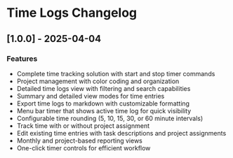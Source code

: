 # Time Logs Changelog

## [1.0.0] - 2025-04-04

### Features
- Complete time tracking solution with start and stop timer commands
- Project management with color coding and organization
- Detailed time logs view with filtering and search capabilities
- Summary and detailed view modes for time entries
- Export time logs to markdown with customizable formatting
- Menu bar timer that shows active time log for quick visibility
- Configurable time rounding (5, 10, 15, 30, or 60 minute intervals)
- Track time with or without project assignment
- Edit existing time entries with task descriptions and project assignments
- Monthly and project-based reporting views
- One-click timer controls for efficient workflow